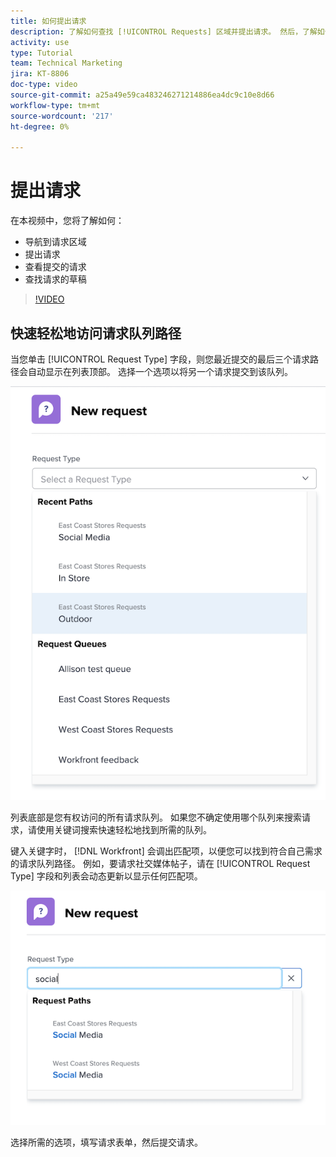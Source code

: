 ```yaml
---
title: 如何提出请求
description: 了解如何查找 [!UICONTROL Requests] 区域并提出请求。 然后，了解如何查看提交的请求和草稿请求。
activity: use
type: Tutorial
team: Technical Marketing
jira: KT-8806
doc-type: video
source-git-commit: a25a49e59ca483246271214886ea4dc9c10e8d66
workflow-type: tm+mt
source-wordcount: '217'
ht-degree: 0%

---
```


# 提出请求

在本视频中，您将了解如何：

* 导航到请求区域
* 提出请求
* 查看提交的请求
* 查找请求的草稿

>[!VIDEO](https://video.tv.adobe.com/v/336092/?quality=12&learn=on)

## 快速轻松地访问请求队列路径

当您单击 [!UICONTROL Request Type] 字段，则您最近提交的最后三个请求路径会自动显示在列表顶部。 选择一个选项以将另一个请求提交到该队列。

![显示最近请求路径列表的“请求类型”菜单](assets/collaborator-fundamentals-1.png)

列表底部是您有权访问的所有请求队列。 如果您不确定使用哪个队列来搜索请求，请使用关键词搜索快速轻松地找到所需的队列。

键入关键字时， [!DNL Workfront] 会调出匹配项，以便您可以找到符合自己需求的请求队列路径。 例如，要请求社交媒体帖子，请在 [!UICONTROL Request Type] 字段和列表会动态更新以显示任何匹配项。

![“请求类型”菜单（在该字段中键入一个单词）可显示最近的请求路径](assets/collaborator-fundamentals-2.png)

选择所需的选项，填写请求表单，然后提交请求。

<!---
Learn more
Requests area overview
Create and submit Workfront requests
Guides
Make a work request
--->
